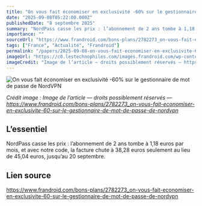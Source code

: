 ```yaml
---
title: "On vous fait économiser en exclusivité -60% sur le gestionnaire de mot de passe de NordVPN"
date: "2025-09-08T05:22:00.000Z"
publishedDate: "8 septembre 2025"
summary: "NordPass casse les prix : l’abonnement de 2 ans tombe à 1,18 euros par mois, et avec notre code, la facture chute à 38,28 euros seulement au lieu de 45,04 euros, jusqu’au 20 septembre."
importance: ""
sourceUrl: "https://www.frandroid.com/bons-plans/2782273_on-vous-fait-economiser-en-exclusivite-60-sur-le-gestionnaire-de-mot-de-passe-de-nordvpn"
tags: ["France", "Actualité", "Frandroid"]
permalink: "/papers/2025-09-08-on-vous-fait-economiser-en-exclusivite-60percent-sur-le-gestionnaire-de-mot-de-passe-de-nordvpn"
imageUrl: "https://c0.lestechnophiles.com/images.frandroid.com/wp-content/uploads/2023/07/nordpass.jpg?resize=1600,900&key=286431d1&watermark"
imageCredit: "Image de l’article — droits possiblement réservés — https://www.frandroid.com/bons-plans/2782273_on-vous-fait-economiser-en-exclusivite-60-sur-le-gestionnaire-de-mot-de-passe-de-nordvpn"
---
```


![On vous fait économiser en exclusivité -60% sur le gestionnaire de mot de passe de NordVPN](https://c0.lestechnophiles.com/images.frandroid.com/wp-content/uploads/2023/07/nordpass.jpg?resize=1600,900&key=286431d1&watermark)

*Crédit image : Image de l’article — droits possiblement réservés — https://www.frandroid.com/bons-plans/2782273_on-vous-fait-economiser-en-exclusivite-60-sur-le-gestionnaire-de-mot-de-passe-de-nordvpn*

## L’essentiel

NordPass casse les prix : l’abonnement de 2 ans tombe à 1,18 euros par mois, et avec notre code, la facture chute à 38,28 euros seulement au lieu de 45,04 euros, jusqu’au 20 septembre.

## Lien source

https://www.frandroid.com/bons-plans/2782273_on-vous-fait-economiser-en-exclusivite-60-sur-le-gestionnaire-de-mot-de-passe-de-nordvpn
